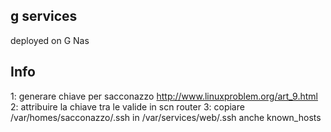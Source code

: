 ## g services
deployed on G Nas

## Info

1: generare chiave per sacconazzo http://www.linuxproblem.org/art_9.html
2: attribuire la chiave tra le valide in scn router 
3: copiare /var/homes/sacconazzo/.ssh in /var/services/web/.ssh anche known_hosts
